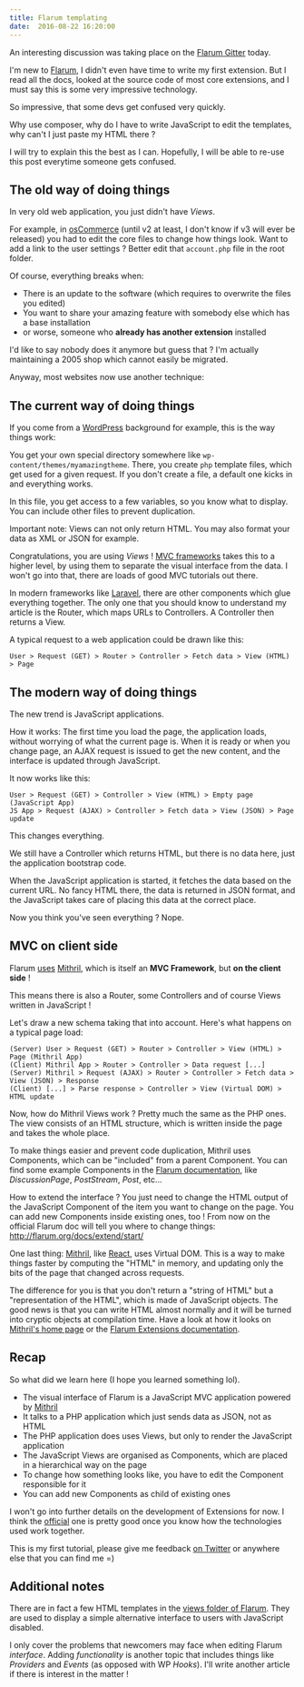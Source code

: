 ```yaml
---
title: Flarum templating
date:  2016-08-22 16:20:00
---
```


An interesting discussion was taking place on the [Flarum Gitter](https://gitter.im/flarum/flarum) today.

I'm new to [Flarum](http://flarum.org/), I didn't even have time to write my first extension.
But I read all the docs, looked at the source code of most core extensions,
and I must say this is some very impressive technology.

So impressive, that some devs get confused very quickly.

Why use composer, why do I have to write JavaScript to edit the templates, why can't I just paste my HTML there ?

I will try to explain this the best as I can.
Hopefully, I will be able to re-use this post everytime someone gets confused.

## The old way of doing things

In very old web application, you just didn't have *Views*.

For example, in [osCommerce](https://www.oscommerce.com/) (until v2 at least, I don't know if v3 will ever be released)
you had to edit the core files to change how things look.
Want to add a link to the user settings ?
Better edit that `account.php` file in the root folder.

Of course, everything breaks when:

- There is an update to the software (which requires to overwrite the files you edited)
- You want to share your amazing feature with somebody else which has a base installation
- or worse, someone who **already has another extension** installed

I'd like to say nobody does it anymore but guess that ?
I'm actually maintaining a 2005 shop which cannot easily be migrated.

Anyway, most websites now use another technique:

## The current way of doing things

If you come from a [WordPress](https://wordpress.org/) background for example, this is the way things work:

You get your own special directory somewhere like `wp-content/themes/myamazingtheme`.
There, you create `php` template files, which get used for a given request.
If you don't create a file, a default one kicks in and everything works.

In this file, you get access to a few variables, so you know what to display.
You can include other files to prevent duplication.

Important note: Views can not only return HTML.
You may also format your data as XML or JSON for example.

Congratulations, you are using *Views* !
[MVC frameworks](https://en.wikipedia.org/wiki/Model%E2%80%93view%E2%80%93controller) takes this to a higher level,
by using them to separate the visual interface from the data.
I won't go into that, there are loads of good MVC tutorials out there.

In modern frameworks like [Laravel](https://laravel.com/), there are other components which glue everything together.
The only one that you should know to understand my article is the Router, which maps URLs to Controllers.
A Controller then returns a View.

A typical request to a web application could be drawn like this:

    User > Request (GET) > Router > Controller > Fetch data > View (HTML) > Page

## The modern way of doing things

The new trend is JavaScript applications.

How it works: The first time you load the page, the application loads, without worrying of what the current page is.
When it is ready or when you change page, an AJAX request is issued to get the new content, and the interface is updated through JavaScript.

It now works like this:

    User > Request (GET) > Controller > View (HTML) > Empty page (JavaScript App)
    JS App > Request (AJAX) > Controller > Fetch data > View (JSON) > Page update

This changes everything.

We still have a Controller which returns HTML, but there is no data here, just the application bootstrap code.

When the JavaScript application is started, it fetches the data based on the current URL.
No fancy HTML there, the data is returned in JSON format, and the JavaScript takes care of placing this data at the correct place.

Now you think you've seen everything ? Nope.

## MVC on client side

Flarum [uses](http://flarum.org/docs/extend/start/#changing-the-ui) [Mithril](http://mithril.js.org/),
which is itself an **MVC Framework**, but **on the client side** !

This means there is also a Router, some Controllers and of course Views written in JavaScript !

Let's draw a new schema taking that into account.
Here's what happens on a typical page load:

    (Server) User > Request (GET) > Router > Controller > View (HTML) > Page (Mithril App)
    (Client) Mithril App > Router > Controller > Data request [...]
    (Server) Mithril > Request (AJAX) > Router > Controller > Fetch data > View (JSON) > Response
    (Client) [...] > Parse response > Controller > View (Virtual DOM) > HTML update

Now, how do Mithril Views work ?
Pretty much the same as the PHP ones.
The view consists of an HTML structure, which is written inside the page and takes the whole place.

To make things easier and prevent code duplication, Mithril uses Components, which can be "included" from a parent Component.
You can find some example Components in the [Flarum documentation](http://flarum.org/docs/extend/start/#components), like *DiscussionPage*, *PostStream*, *Post*, etc...

How to extend the interface ?
You just need to change the HTML output of the JavaScript Component of the item you want to change on the page.
You can add new Components inside existing ones, too !
From now on the official Flarum doc will tell you where to change things: <http://flarum.org/docs/extend/start/>

One last thing: [Mithril](http://mithril.js.org/), like [React](https://facebook.github.io/react/), uses Virtual DOM.
This is a way to make things faster by computing the "HTML" in memory, and updating only the bits of the page that changed across requests.

The difference for you is that you don't return a "string of HTML" but a "representation of the HTML", which is made of JavaScript objects.
The good news is that you can write HTML almost normally and it will be turned into cryptic objects at compilation time.
Have a look at how it looks on [Mithril's home page](http://mithril.js.org/) or the [Flarum Extensions documentation](http://flarum.org/docs/extend/start/).

## Recap

So what did we learn here (I hope you learned something lol).

- The visual interface of Flarum is a JavaScript MVC application powered by [Mithril](http://mithril.js.org/)
- It talks to a PHP application which just sends data as JSON, not as HTML
- The PHP application does uses Views, but only to render the JavaScript application
- The JavaScript Views are organised as Components, which are placed in a hierarchical way on the page
- To change how something looks like, you have to edit the Component responsible for it
- You can add new Components as child of existing ones

I won't go into further details on the development of Extensions for now.
I think the [official](http://flarum.org/docs/extend/start/) one is pretty good once you know how the technologies used work together.

This is my first tutorial, please give me feedback [on Twitter](https://twitter.com/clarkwinkelmann) or anywhere else that you can find me =)

## Additional notes

There are in fact a few HTML templates in the [views folder of Flarum](https://github.com/flarum/core/tree/master/views).
They are used to display a simple alternative interface to users with JavaScript disabled.

I only cover the problems that newcomers may face when editing Flarum *interface*.
Adding *functionality* is another topic that includes things like *Providers* and *Events* (as opposed with WP *Hooks*).
I'll write another article if there is interest in the matter !
